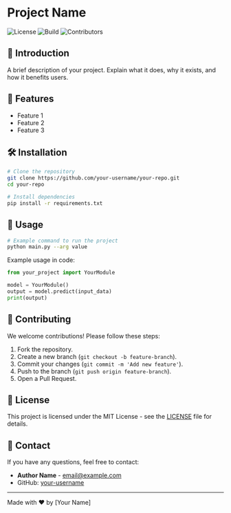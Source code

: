 # Project Name

![License](https://img.shields.io/badge/license-MIT-blue.svg)
![Build](https://img.shields.io/badge/build-passing-brightgreen.svg)
![Contributors](https://img.shields.io/github/contributors/your-repo)

## 📌 Introduction

A brief description of your project. Explain what it does, why it exists, and how it benefits users.

## 🚀 Features
- Feature 1
- Feature 2
- Feature 3

## 🛠 Installation

```sh
# Clone the repository
git clone https://github.com/your-username/your-repo.git
cd your-repo

# Install dependencies
pip install -r requirements.txt
```

## 📖 Usage

```sh
# Example command to run the project
python main.py --arg value
```

Example usage in code:
```python
from your_project import YourModule

model = YourModule()
output = model.predict(input_data)
print(output)
```

## 📝 Contributing

We welcome contributions! Please follow these steps:
1. Fork the repository.
2. Create a new branch (`git checkout -b feature-branch`).
3. Commit your changes (`git commit -m 'Add new feature'`).
4. Push to the branch (`git push origin feature-branch`).
5. Open a Pull Request.

## 📜 License

This project is licensed under the MIT License - see the [LICENSE](LICENSE) file for details.

## 📧 Contact

If you have any questions, feel free to contact:
- **Author Name** - email@example.com
- GitHub: [your-username](https://github.com/your-username)

---

Made with ❤️ by [Your Name]






